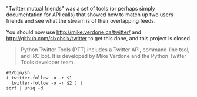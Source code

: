"Twitter mutual friends" was a set of tools (or perhaps simply documentation for API calls) 
that showed how to match up two users friends and see what the stream is of their overlapping feeds.

You should now use http://mike.verdone.ca/twitter/ and http://github.com/sixohsix/twitter to get this done,
and this project is closed. 

> Python Twitter Tools (PTT) includes a Twitter API, command-line tool, and IRC bot. It is developed by Mike Verdone and the Python Twitter Tools developer team.

```
#!/bin/sh
( twitter-follow -o -r $1
  twitter-follow -o -r $2 ) |
sort | uniq -d
```
